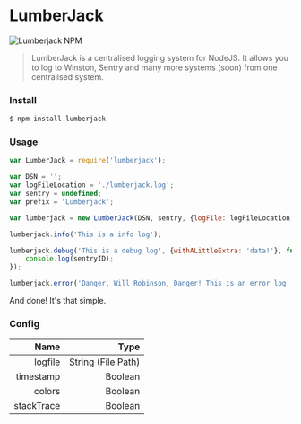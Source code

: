 LumberJack
=====

![Lumberjack NPM](https://nodei.co/npm/lumberjack.png)

> LumberJack is a centralised logging system for NodeJS. It allows you to log to Winston, Sentry and many more systems (soon) from one centralised system.
### Install
```bash
$ npm install lumberjack
```

### Usage
```javascript
var LumberJack = require('lumberjack');

var DSN = '';
var logFileLocation = './lumberjack.log';
var sentry = undefined;
var prefix = 'Lumberjack';

var lumberjack = new LumberJack(DSN, sentry, {logFile: logFileLocation, prefix: prefix, timestamp: false, colors: true, ignoreLevelSentry: ['debug']});

lumberjack.info('This is a info log');

lumberjack.debug('This is a debug log', {withALittleExtra: 'data!'}, function(sentryID) {
    console.log(sentryID);
});

lumberjack.error('Danger, Will Robinson, Danger! This is an error log', {crashReport: 'LostInSpace'});
```

And done! It's that simple.

### Config

| Name               | Type                |
| -----------------: | -----------------:  |
| logfile            | String (File Path)  |
| timestamp          | Boolean             |
| colors             | Boolean             |
| stackTrace         | Boolean             |